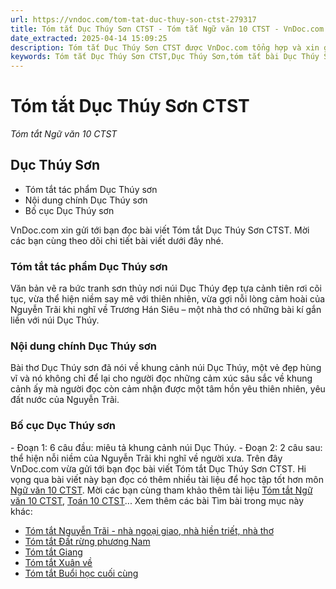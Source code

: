 ```yaml
---
url: https://vndoc.com/tom-tat-duc-thuy-son-ctst-279317
title: Tóm tắt Dục Thúy Sơn CTST - Tóm tắt Ngữ văn 10 CTST - VnDoc.com
date_extracted: 2025-04-14 15:09:25
description: Tóm tắt Dục Thúy Sơn CTST được VnDoc.com tổng hợp và xin gửi tới bạn đọc cùng tham khảo.
keywords: Tóm tắt Dục Thúy Sơn CTST,Dục Thúy Sơn,tóm tắt bài Dục Thúy Sơn,tóm tắt tác phẩm Dục Thúy Sơn,tóm tắt ngữ văn 10 CTST,văn 10,ngữ văn 10 CTST,ngữ văn 10
---
```


# Tóm tắt Dục Thúy Sơn CTST
 _Tóm tắt Ngữ văn 10 CTST_
## Dục Thúy Sơn
  * Tóm tắt tác phẩm Dục Thúy sơn
  * Nội dung chính Dục Thúy sơn
  * Bố cục Dục Thúy sơn

VnDoc.com xin gửi tới bạn đọc bài viết Tóm tắt Dục Thúy Sơn CTST. Mời các bạn cùng theo dõi chi tiết bài viết dưới đây nhé.
### Tóm tắt tác phẩm Dục Thúy sơn
Văn bản vẽ ra bức tranh sơn thủy nơi núi Dục Thúy đẹp tựa cảnh tiên rơi cõi tục, vừa thể hiện niềm say mê với thiên nhiên, vừa gợi nỗi lòng cảm hoài của Nguyễn Trãi khi nghĩ về Trương Hán Siêu – một nhà thơ có những bài kí gắn liền với núi Dục Thúy.
### Nội dung chính Dục Thúy sơn
Bài thơ Dục Thúy sơn đã nói về khung cảnh núi Dục Thúy, một vẻ đẹp hùng vĩ và nó không chỉ để lại cho người đọc những cảm xúc sâu sắc về khung cảnh ấy mà người đọc còn cảm nhận được một tâm hồn yêu thiên nhiên, yêu đất nước của Nguyễn Trãi.
### Bố cục Dục Thúy sơn
\- Đoạn 1: 6 câu đầu: miêu tả khung cảnh núi Dục Thúy.
\- Đoạn 2: 2 câu sau: thể hiện nỗi niềm của Nguyễn Trãi khi nghĩ về người xưa.
Trên đây VnDoc.com vừa gửi tới bạn đọc bài viết Tóm tắt Dục Thúy Sơn CTST. Hi vọng qua bài viết này bạn đọc có thêm nhiều tài liệu để học tập tốt hơn môn [Ngữ văn 10 CTST](<https://vndoc.com/ngu-van-10-chan-troi-sang-tao-tap2>). Mời các bạn cùng tham khảo thêm tài liệu [Tóm tắt Ngữ văn 10 CTST](<https://vndoc.com/tom-tat-ngu-van-10-ctst>), [Toán 10 CTST](<https://vndoc.com/toan-10-chan-troi-sang-tao-tap2>)...
Xem thêm các bài Tìm bài trong mục này khác:
  * [Tóm tắt Nguyễn Trãi - nhà ngoại giao, nhà hiền triết, nhà thơ](</tom-tat-nguyen-trai-nha-ngoai-giao-nha-hien-triet-nha-tho-279412>)
  * [Tóm tắt Đất rừng phương Nam](</tom-tat-dat-rung-phuong-nam-279413>)
  * [Tóm tắt Giang](</tom-tat-giang-279414>)
  * [Tóm tắt Xuân về](</tom-tat-xuan-ve-279905>)
  * [Tóm tắt Buổi học cuối cùng](</tom-tat-buoi-hoc-cuoi-cung-279906>)

